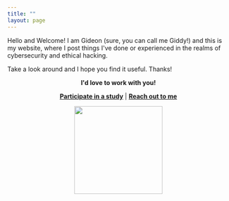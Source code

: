```yaml
---
title: ""
layout: page
---
```


Hello and Welcome! I am Gideon (sure, you can call me Giddy!) and this is my website, where I post things I've done or experienced in the realms of cybersecurity and ethical hacking.

Take a look around and I hope you find it useful. Thanks!

<p align="center"><strong>I'd love to work with you!</strong></p>
  <p align="center"><strong><a href="participate">Participate in a study</a></strong>  
      |  <strong><a href="people#join-our-team">Reach out to me</a></strong></p>

  <p align="center">
      <img src= "images/Gideon_Mpungu.png" width="200" height="200" align="middle"/>
  </p>